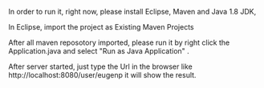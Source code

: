 In order to run it, right now, please install Eclipse, Maven and Java 1.8 JDK, 


In Eclipse, 
import the project as Existing Maven Projects 

After all maven reposotory imported, please run it by 
right click the Application.java and select 
"Run as Java Application" .

After server started, just type the Url in the browser like 
http://localhost:8080/user/eugenp
it will show the result.
